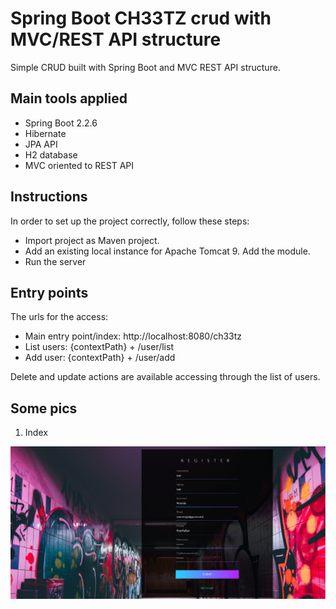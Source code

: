 # Spring Boot CH33TZ crud with MVC/REST API structure

Simple CRUD built with Spring Boot and MVC REST API structure. 

## Main tools applied

* Spring Boot 2.2.6
* Hibernate
* JPA API
* H2 database
* MVC oriented to REST API

## Instructions

In order to set up the project correctly, follow these steps:

* Import project as Maven project.
* Add an existing local instance for Apache Tomcat 9. Add the module.
* Run the server

## Entry points

The urls for the access:

* Main entry point/index: http://localhost:8080/ch33tz
* List users: {contextPath} + /user/list
* Add user: {contextPath} + /user/add

Delete and update actions are available accessing through the list of users.

## Some pics

1. Index

![register](https://github.com/ivanmirandastavenuiter/kontollarte-app-laravel-production/blob/master/KONTOLLARTE_DOCS/PICS/2.PNG)

